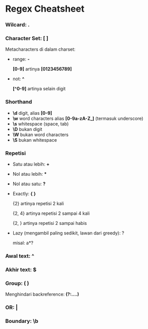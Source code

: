 Regex Cheatsheet
========================

### Wilcard: .

### Character Set: [ ]

Metacharacters di dalam charset:

- range: **-**

  **[0-9]** artinya **[0123456789]**

- not: **^** 

  **[^0-9]** artinya selain digit

### Shorthand

- **\d** digit, alias **[0-9]**
- **\w** word characters alias **[0-9a-zA-Z_]** (termasuk underscore)
- **\s** whitespace (space, tab)
- **\D** bukan digit
- **\W** bukan word characters
- **\S** bukan whitespace

### Repetisi

- Satu atau lebih: **+**

- Nol atau lebih: **\***

- Nol atau satu: **?**

- Exactly: **{ }**

  {2} artinya repetisi 2 kali

  {2, 4} artinya repetisi 2 sampai 4 kali

  {2, } artinya repetisi 2 sampai habis

- Lazy (mengambil paling sedikit, lawan dari greedy): ?

  misal: a*? 

### Awal text: ^

### Akhir text: $

### Group: ( )

Menghindari backreference: **(?:....)**

### OR: |

### Boundary: \b
